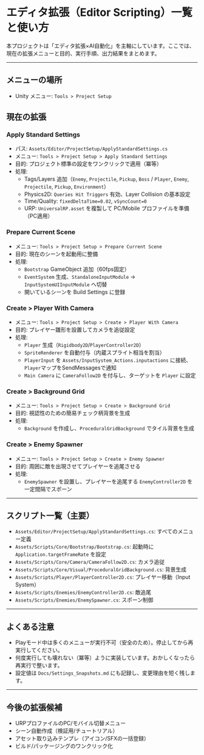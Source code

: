 # エディタ拡張（Editor Scripting）一覧と使い方

本プロジェクトは「エディタ拡張×AI自動化」を主軸にしています。ここでは、現在の拡張メニューと目的、実行手順、出力結果をまとめます。

---

## メニューの場所
- Unity メニュー: `Tools > Project Setup`

## 現在の拡張

### Apply Standard Settings
- パス: `Assets/Editor/ProjectSetup/ApplyStandardSettings.cs`
- メニュー: `Tools > Project Setup > Apply Standard Settings`
- 目的: プロジェクト標準の設定をワンクリックで適用（冪等）
- 処理:
  - Tags/Layers 追加（`Enemy`, `Projectile`, `Pickup`, `Boss` / `Player`, `Enemy`, `Projectile`, `Pickup`, `Environment`）
  - Physics2D: `Queries Hit Triggers` 有効、Layer Collision の基本設定
  - Time/Quality: `fixedDeltaTime=0.02`, `vSyncCount=0`
  - URP: `UniversalRP.asset` を複製して PC/Mobile プロファイルを準備（PC適用）

### Prepare Current Scene
- メニュー: `Tools > Project Setup > Prepare Current Scene`
- 目的: 現在のシーンを起動用に整備
- 処理:
  - `Bootstrap` GameObject 追加（60fps固定）
  - `EventSystem` 生成、`StandaloneInputModule` → `InputSystemUIInputModule` へ切替
  - 開いているシーンを Build Settings に登録

### Create > Player With Camera
- メニュー: `Tools > Project Setup > Create > Player With Camera`
- 目的: プレイヤー雛形を設置してカメラを追従設定
- 処理:
  - `Player` 生成（`Rigidbody2D`/`PlayerController2D`）
  - `SpriteRenderer` を自動付与（内蔵スプライト相当を割当）
  - `PlayerInput` を `Assets/InputSystem_Actions.inputactions` に接続、`Player`マップをSendMessagesで通知
  - `Main Camera` に `CameraFollow2D` を付与し、ターゲットを `Player` に設定

### Create > Background Grid
- メニュー: `Tools > Project Setup > Create > Background Grid`
- 目的: 視認性のための簡易チェック柄背景を生成
- 処理:
  - `Background` を作成し、`ProceduralGridBackground` でタイル背景を生成

### Create > Enemy Spawner
- メニュー: `Tools > Project Setup > Create > Enemy Spawner`
- 目的: 周囲に敵を出現させてプレイヤーを追尾させる
- 処理:
  - `EnemySpawner` を設置し、プレイヤーを追尾する `EnemyController2D` を一定間隔でスポーン

---

## スクリプト一覧（主要）
- `Assets/Editor/ProjectSetup/ApplyStandardSettings.cs`: すべてのメニュー定義
- `Assets/Scripts/Core/Bootstrap/Bootstrap.cs`: 起動時に `Application.targetFrameRate` を設定
- `Assets/Scripts/Core/Camera/CameraFollow2D.cs`: カメラ追従
- `Assets/Scripts/Core/Visual/ProceduralGridBackground.cs`: 背景生成
- `Assets/Scripts/Player/PlayerController2D.cs`: プレイヤー移動（Input System）
- `Assets/Scripts/Enemies/EnemyController2D.cs`: 敵追尾
- `Assets/Scripts/Enemies/EnemySpawner.cs`: スポーン制御

---

## よくある注意
- Playモード中は多くのメニューが実行不可（安全のため）。停止してから再実行してください。
- 何度実行しても壊れない（冪等）ように実装しています。おかしくなったら再実行で整います。
- 設定値は `Docs/Settings_Snapshots.md` にも記録し、変更理由を短く残します。

---

## 今後の拡張候補
- URPプロファイルのPC/モバイル切替メニュー
- シーン自動作成（検証用/チュートリアル）
- アセット取り込みテンプレ（アイコン/SFXの一括登録）
- ビルド/パッケージングのワンクリック化
